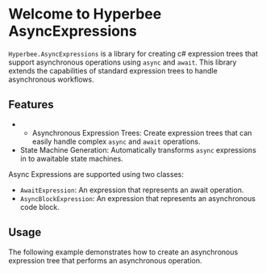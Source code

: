 ﻿# Welcome to Hyperbee AsyncExpressions

`Hyperbee.AsyncExpressions` is a library for creating c# expression trees that support asynchronous operations using `async` and `await`.
This library extends the capabilities of standard expression trees to handle asynchronous workflows.

## Features

* * Asynchronous Expression Trees: Create expression trees that can easily handle complex `async` and `await` operations.
* State Machine Generation: Automatically transforms `async` expressions in to awaitable state machines.

Async Expressions are supported using two classes:
* `AwaitExpression`: An expression that represents an await operation.
* `AsyncBlockExpression`: An expression that represents an asynchronous code block.

## Usage

The following example demonstrates how to create an asynchronous expression tree that performs an asynchronous operation.

```csharp
```
